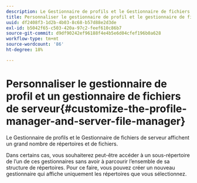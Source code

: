 ```yaml
---
description: Le Gestionnaire de profils et le Gestionnaire de fichiers de serveur affichent un grand nombre de répertoires et de fichiers.
title: Personnaliser le gestionnaire de profil et le gestionnaire de fichiers de serveur
uuid: df2408f3-1d2b-4b03-8c68-b57d88e2d3de
exl-id: b5042f65-c503-420a-97c2-feef610c86b7
source-git-commit: d9df90242ef96188f4e4b5e6d04cfef196b0a628
workflow-type: tm+mt
source-wordcount: '86'
ht-degree: 18%

---
```


# Personnaliser le gestionnaire de profil et un gestionnaire de fichiers de serveur{#customize-the-profile-manager-and-server-file-manager}

Le Gestionnaire de profils et le Gestionnaire de fichiers de serveur affichent un grand nombre de répertoires et de fichiers.

Dans certains cas, vous souhaiterez peut-être accéder à un sous-répertoire de l’un de ces gestionnaires sans avoir à parcourir l’ensemble de sa structure de répertoires. Pour ce faire, vous pouvez créer un nouveau gestionnaire qui affiche uniquement les répertoires que vous sélectionnez.
